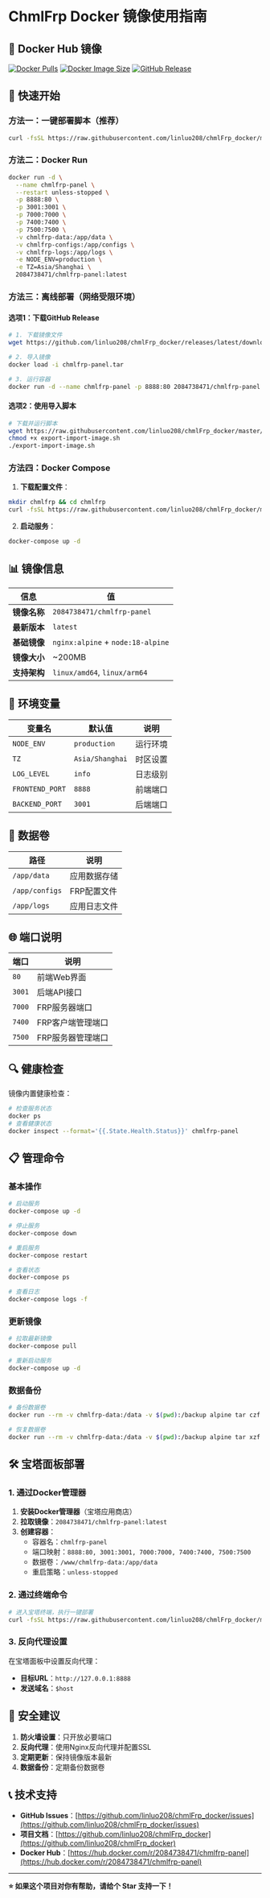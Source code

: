 # ChmlFrp Docker 镜像使用指南

## 🐳 Docker Hub 镜像

[![Docker Pulls](https://img.shields.io/docker/pulls/2084738471/chmlfrp-panel)](https://hub.docker.com/r/2084738471/chmlfrp-panel)
[![Docker Image Size](https://img.shields.io/docker/image-size/2084738471/chmlfrp-panel/latest)](https://hub.docker.com/r/2084738471/chmlfrp-panel)
[![GitHub Release](https://img.shields.io/github/v/release/linluo208/chmlFrp_docker)](https://github.com/linluo208/chmlFrp_docker/releases)

## 🚀 快速开始

### 方法一：一键部署脚本（推荐）

```bash
curl -fsSL https://raw.githubusercontent.com/linluo208/chmlFrp_docker/master/deploy.sh | bash
```

### 方法二：Docker Run

```bash
docker run -d \
  --name chmlfrp-panel \
  --restart unless-stopped \
  -p 8888:80 \
  -p 3001:3001 \
  -p 7000:7000 \
  -p 7400:7400 \
  -p 7500:7500 \
  -v chmlfrp-data:/app/data \
  -v chmlfrp-configs:/app/configs \
  -v chmlfrp-logs:/app/logs \
  -e NODE_ENV=production \
  -e TZ=Asia/Shanghai \
  2084738471/chmlfrp-panel:latest
```

### 方法三：离线部署（网络受限环境）

#### 选项1：下载GitHub Release
```bash
# 1. 下载镜像文件
wget https://github.com/linluo208/chmlFrp_docker/releases/latest/download/chmlfrp-panel.tar

# 2. 导入镜像
docker load -i chmlfrp-panel.tar

# 3. 运行容器
docker run -d --name chmlfrp-panel -p 8888:80 2084738471/chmlfrp-panel:latest
```

#### 选项2：使用导入脚本
```bash
# 下载并运行脚本
wget https://raw.githubusercontent.com/linluo208/chmlFrp_docker/master/export-import-image.sh
chmod +x export-import-image.sh
./export-import-image.sh
```

### 方法四：Docker Compose

1. **下载配置文件**：
```bash
mkdir chmlfrp && cd chmlfrp
curl -fsSL https://raw.githubusercontent.com/linluo208/chmlFrp_docker/master/docker-compose.prod.yml -o docker-compose.yml
```

2. **启动服务**：
```bash
docker-compose up -d
```

## 📊 镜像信息

| 信息 | 值 |
|------|-----|
| **镜像名称** | `2084738471/chmlfrp-panel` |
| **最新版本** | `latest` |
| **基础镜像** | `nginx:alpine` + `node:18-alpine` |
| **镜像大小** | ~200MB |
| **支持架构** | `linux/amd64`, `linux/arm64` |

## 🔧 环境变量

| 变量名 | 默认值 | 说明 |
|--------|--------|------|
| `NODE_ENV` | `production` | 运行环境 |
| `TZ` | `Asia/Shanghai` | 时区设置 |
| `LOG_LEVEL` | `info` | 日志级别 |
| `FRONTEND_PORT` | `8888` | 前端端口 |
| `BACKEND_PORT` | `3001` | 后端端口 |

## 📂 数据卷

| 路径 | 说明 |
|------|------|
| `/app/data` | 应用数据存储 |
| `/app/configs` | FRP配置文件 |
| `/app/logs` | 应用日志文件 |

## 🌐 端口说明

| 端口 | 说明 |
|------|------|
| `80` | 前端Web界面 |
| `3001` | 后端API接口 |
| `7000` | FRP服务器端口 |
| `7400` | FRP客户端管理端口 |
| `7500` | FRP服务器管理端口 |

## 🔍 健康检查

镜像内置健康检查：
```bash
# 检查服务状态
docker ps
# 查看健康状态
docker inspect --format='{{.State.Health.Status}}' chmlfrp-panel
```

## 📋 管理命令

### 基本操作
```bash
# 启动服务
docker-compose up -d

# 停止服务
docker-compose down

# 重启服务
docker-compose restart

# 查看状态
docker-compose ps

# 查看日志
docker-compose logs -f
```

### 更新镜像
```bash
# 拉取最新镜像
docker-compose pull

# 重新启动服务
docker-compose up -d
```

### 数据备份
```bash
# 备份数据卷
docker run --rm -v chmlfrp-data:/data -v $(pwd):/backup alpine tar czf /backup/chmlfrp-data.tar.gz -C /data .

# 恢复数据卷
docker run --rm -v chmlfrp-data:/data -v $(pwd):/backup alpine tar xzf /backup/chmlfrp-data.tar.gz -C /data
```

## 🛠️ 宝塔面板部署

### 1. 通过Docker管理器

1. **安装Docker管理器**（宝塔应用商店）
2. **拉取镜像**：`2084738471/chmlfrp-panel:latest`
3. **创建容器**：
   - 容器名：`chmlfrp-panel`
   - 端口映射：`8888:80, 3001:3001, 7000:7000, 7400:7400, 7500:7500`
   - 数据卷：`/www/chmlfrp-data:/app/data`
   - 重启策略：`unless-stopped`

### 2. 通过终端命令

```bash
# 进入宝塔终端，执行一键部署
curl -fsSL https://raw.githubusercontent.com/linluo208/chmlFrp_docker/master/deploy.sh | bash
```

### 3. 反向代理设置

在宝塔面板中设置反向代理：
- **目标URL**：`http://127.0.0.1:8888`
- **发送域名**：`$host`

## 🔐 安全建议

1. **防火墙设置**：只开放必要端口
2. **反向代理**：使用Nginx反向代理并配置SSL
3. **定期更新**：保持镜像版本最新
4. **数据备份**：定期备份数据卷

## 📞 技术支持

- **GitHub Issues**：[https://github.com/linluo208/chmlFrp_docker/issues](https://github.com/linluo208/chmlFrp_docker/issues)
- **项目文档**：[https://github.com/linluo208/chmlFrp_docker](https://github.com/linluo208/chmlFrp_docker)
- **Docker Hub**：[https://hub.docker.com/r/2084738471/chmlfrp-panel](https://hub.docker.com/r/2084738471/chmlfrp-panel)

---

**⭐ 如果这个项目对你有帮助，请给个 Star 支持一下！**
